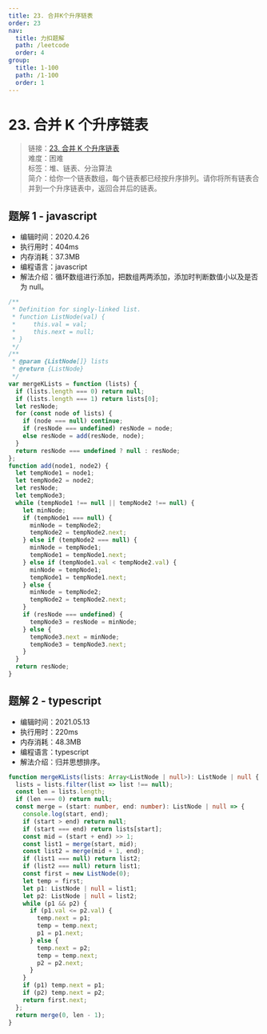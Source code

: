 ```yaml
---
title: 23. 合并K个升序链表
order: 23
nav:
  title: 力扣题解
  path: /leetcode
  order: 4
group:
  title: 1-100
  path: /1-100
  order: 1
---
```


# 23. 合并 K 个升序链表

> 链接：[23. 合并 K 个升序链表](https://leetcode-cn.com/problems/number-of-ways-to-stay-in-the-same-place-after-some-steps/)  
> 难度：困难  
> 标签：堆、链表、分治算法  
> 简介：给你一个链表数组，每个链表都已经按升序排列。请你将所有链表合并到一个升序链表中，返回合并后的链表。

## 题解 1 - javascript

- 编辑时间：2020.4.26
- 执行用时：404ms
- 内存消耗：37.3MB
- 编程语言：javascript
- 解法介绍：循环数组进行添加，把数组两两添加，添加时判断数值小以及是否为 null。

```javascript
/**
 * Definition for singly-linked list.
 * function ListNode(val) {
 *     this.val = val;
 *     this.next = null;
 * }
 */
/**
 * @param {ListNode[]} lists
 * @return {ListNode}
 */
var mergeKLists = function (lists) {
  if (lists.length === 0) return null;
  if (lists.length === 1) return lists[0];
  let resNode;
  for (const node of lists) {
    if (node === null) continue;
    if (resNode === undefined) resNode = node;
    else resNode = add(resNode, node);
  }
  return resNode === undefined ? null : resNode;
};
function add(node1, node2) {
  let tempNode1 = node1;
  let tempNode2 = node2;
  let resNode;
  let tempNode3;
  while (tempNode1 !== null || tempNode2 !== null) {
    let minNode;
    if (tempNode1 === null) {
      minNode = tempNode2;
      tempNode2 = tempNode2.next;
    } else if (tempNode2 === null) {
      minNode = tempNode1;
      tempNode1 = tempNode1.next;
    } else if (tempNode1.val < tempNode2.val) {
      minNode = tempNode1;
      tempNode1 = tempNode1.next;
    } else {
      minNode = tempNode2;
      tempNode2 = tempNode2.next;
    }
    if (resNode === undefined) {
      tempNode3 = resNode = minNode;
    } else {
      tempNode3.next = minNode;
      tempNode3 = tempNode3.next;
    }
  }
  return resNode;
}
```

## 题解 2 - typescript

- 编辑时间：2021.05.13
- 执行用时：220ms
- 内存消耗：48.3MB
- 编程语言：typescript
- 解法介绍：归并思想排序。

```typescript
function mergeKLists(lists: Array<ListNode | null>): ListNode | null {
  lists = lists.filter(list => list !== null);
  const len = lists.length;
  if (len === 0) return null;
  const merge = (start: number, end: number): ListNode | null => {
    console.log(start, end);
    if (start > end) return null;
    if (start === end) return lists[start];
    const mid = (start + end) >> 1;
    const list1 = merge(start, mid);
    const list2 = merge(mid + 1, end);
    if (list1 === null) return list2;
    if (list2 === null) return list1;
    const first = new ListNode(0);
    let temp = first;
    let p1: ListNode | null = list1;
    let p2: ListNode | null = list2;
    while (p1 && p2) {
      if (p1.val <= p2.val) {
        temp.next = p1;
        temp = temp.next;
        p1 = p1.next;
      } else {
        temp.next = p2;
        temp = temp.next;
        p2 = p2.next;
      }
    }
    if (p1) temp.next = p1;
    if (p2) temp.next = p2;
    return first.next;
  };
  return merge(0, len - 1);
}
```
